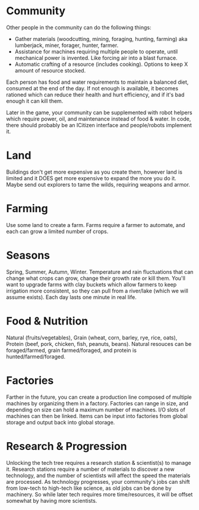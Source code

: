 # Community

Other people in the community can do the following things:

- Gather materials (woodcutting, mining, foraging, hunting, farming)
  aka lumberjack, miner, forager, hunter, farmer.
- Assistance for machines requiring multiple people to operate, until
  mechanical power is invented. Like forcing air into a blast furnace.
- Automatic crafting of a resource (includes cooking). Options to keep X
  amount of resource stocked.

Each person has food and water requirements to maintain a balanced diet,
consumed at the end of the day. If not enough is available, it becomes
rationed which can reduce their health and hurt efficiency, and if it's
bad enough it can kill them.

Later in the game, your community can be supplemented with robot helpers
which require power, oil, and maintenance instead of food & water. In code,
there should probably be an ICitizen interface and people/robots implement it.

# Land

Buildings don't get more expensive as you create them, however land is limited
and it DOES get more expensive to expand the more you do it. Maybe send out
explorers to tame the wilds, requiring weapons and armor.

# Farming

Use some land to create a farm. Farms require a farmer to automate, and each
can grow a limited number of crops.

# Seasons

Spring, Summer, Autumn, Winter. Temperature and rain fluctuations that can
change what crops can grow, change their growth rate or kill them. You'll want
to upgrade farms with clay buckets which allow farmers to keep irrigation more
consistent, so they can pull from a river/lake (which we will assume exists).
Each day lasts one minute in real life.

# Food & Nutrition

Natural (fruits/vegetables), Grain (wheat, corn, barley, rye, rice, oats),
Protein (beef, pork, chicken, fish, peanuts, beans). Natural resouces can
be foraged/farmed, grain farmed/foraged, and protein is hunted/farmed/foraged.


# Factories

Farther in the future, you can create a production line composed of multiple
machines by organizing them in a factory. Factories can range in size, and
depending on size can hold a maximum number of machines. I/O slots of machines
can then be linked. Items can be input into factories from global storage and
output back into global storage.

# Research & Progression

Unlocking the tech tree requires a research station & scientist(s) to manage
it. Research stations require a number of materials to discover a new
technology, and the number of scientists will affect the speed the materials
are processed. As technology progresses, your community's jobs can shift from
low-tech to high-tech like science, as old jobs can be done by machinery. So
while later tech requires more time/resources, it will be offset somewhat by
having more scientists.